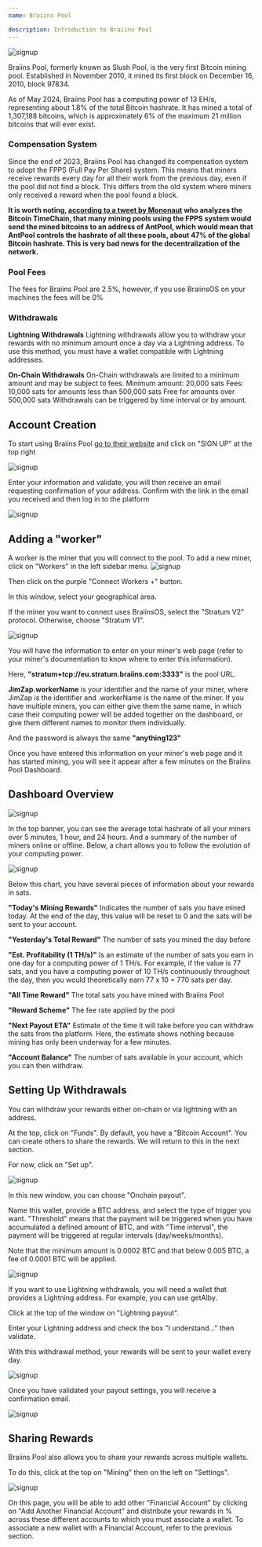 ```yaml
---
name: Braiins Pool

description: Introduction to Braiins Pool
---
```


![signup](assets/cover.webp)

Braiins Pool, formerly known as Slush Pool, is the very first Bitcoin mining pool. Established in November 2010, it mined its first block on December 16, 2010, block 97834.

As of May 2024, Braiins Pool has a computing power of 13 EH/s, representing about 1.8% of the total Bitcoin hashrate. It has mined a total of 1,307,188 bitcoins, which is approximately 6% of the maximum 21 million bitcoins that will ever exist.

### Compensation System

Since the end of 2023, Braiins Pool has changed its compensation system to adopt the FPPS (Full Pay Per Share) system. This means that miners receive rewards every day for all their work from the previous day, even if the pool did not find a block. This differs from the old system where miners only received a reward when the pool found a block.

**It is worth noting, [according to a tweet by Mononaut](https://x.com/mononautical/status/1777686545715089605) who analyzes the Bitcoin TimeChain, that many mining pools using the FPPS system would send the mined bitcoins to an address of AntPool, which would mean that AntPool controls the hashrate of all these pools, about 47% of the global Bitcoin hashrate. This is very bad news for the decentralization of the network.**

### Pool Fees

The fees for Braiins Pool are 2.5%, however, if you use BraiinsOS on your machines the fees will be 0%

### Withdrawals

**Lightning Withdrawals**
Lightning withdrawals allow you to withdraw your rewards with no minimum amount once a day via a Lightning address. 
To use this method, you must have a wallet compatible with Lightning addresses.

**On-Chain Withdrawals**
On-Chain withdrawals are limited to a minimum amount and may be subject to fees. 
Minimum amount: 20,000 sats
Fees: 10,000 sats for amounts less than 500,000 sats
Free for amounts over 500,000 sats
Withdrawals can be triggered by time interval or by amount.

## Account Creation

To start using Braiins Pool [go to their website](https://braiins.com/pool) and click on "SIGN UP" at the top right


![signup](assets/3.webp)

Enter your information and validate, you will then receive an email requesting confirmation of your address. Confirm with the link in the email you received and then log in to the platform

![signup](assets/4.webp)


## Adding a "worker"
A worker is the miner that you will connect to the pool. To add a new miner, click on "Workers" in the left sidebar menu.
![signup](assets/7.webp)

Then click on the purple "Connect Workers +" button.

In this window, select your geographical area.

If the miner you want to connect uses BraiinsOS, select the "Stratum V2" protocol. Otherwise, choose "Stratum V1".

![signup](assets/8.webp)

You will have the information to enter on your miner's web page (refer to your miner's documentation to know where to enter this information).

Here, **"stratum+tcp://eu.stratum.braiins.com:3333"** is the pool URL.

**JimZap.workerName** is your identifier and the name of your miner, where JimZap is the identifier and .workerName is the name of the miner. If you have multiple miners, you can either give them the same name, in which case their computing power will be added together on the dashboard, or give them different names to monitor them individually.

And the password is always the same **"anything123"**

Once you have entered this information on your miner's web page and it has started mining, you will see it appear after a few minutes on the Braiins Pool Dashboard.

## Dashboard Overview

![signup](assets/9.webp)

In the top banner, you can see the average total hashrate of all your miners over 5 minutes, 1 hour, and 24 hours. And a summary of the number of miners online or offline.
Below, a chart allows you to follow the evolution of your computing power.

![signup](assets/10.webp)

Below this chart, you have several pieces of information about your rewards in sats.

**"Today's Mining Rewards"** Indicates the number of sats you have mined today. At the end of the day, this value will be reset to 0 and the sats will be sent to your account.

**"Yesterday's Total Reward"** The number of sats you mined the day before

**"Est. Profitability (1 TH/s)"** Is an estimate of the number of sats you earn in one day for a computing power of 1 TH/s. For example, if the value is 77 sats, and you have a computing power of 10 TH/s continuously throughout the day, then you would theoretically earn 77 x 10 = 770 sats per day.

**"All Time Reward"** The total sats you have mined with Braiins Pool

**"Reward Scheme"** The fee rate applied by the pool

**"Next Payout ETA"** Estimate of the time it will take before you can withdraw the sats from the platform. Here, the estimate shows nothing because mining has only been underway for a few minutes.

**"Account Balance"** The number of sats available in your account, which you can then withdraw.
## Setting Up Withdrawals
You can withdraw your rewards either on-chain or via lightning with an address.

At the top, click on "Funds". By default, you have a "Bitcoin Account". You can create others to share the rewards. We will return to this in the next section.

For now, click on "Set up".

![signup](assets/17.webp)

In this new window, you can choose "Onchain payout".

Name this wallet, provide a BTC address, and select the type of trigger you want. "Threshold" means that the payment will be triggered when you have accumulated a defined amount of BTC, and with "Time interval", the payment will be triggered at regular intervals (day/weeks/months).

Note that the minimum amount is 0.0002 BTC and that below 0.005 BTC, a fee of 0.0001 BTC will be applied.

![signup](assets/18.webp)

If you want to use Lightning withdrawals, you will need a wallet that provides a Lightning address. For example, you can use getAlby.

Click at the top of the window on "Lightning payout".

Enter your Lightning address and check the box "I understand..." then validate.

With this withdrawal method, your rewards will be sent to your wallet every day.

![signup](assets/14.webp)

Once you have validated your payout settings, you will receive a confirmation email.

![signup](assets/15.webp)

## Sharing Rewards

Braiins Pool also allows you to share your rewards across multiple wallets.

To do this, click at the top on "Mining" then on the left on "Settings".

![signup](assets/19.webp)

On this page, you will be able to add other "Financial Account" by clicking on "Add Another Financial Account" and distribute your rewards in % across these different accounts to which you must associate a wallet. To associate a new wallet with a Financial Account, refer to the previous section.